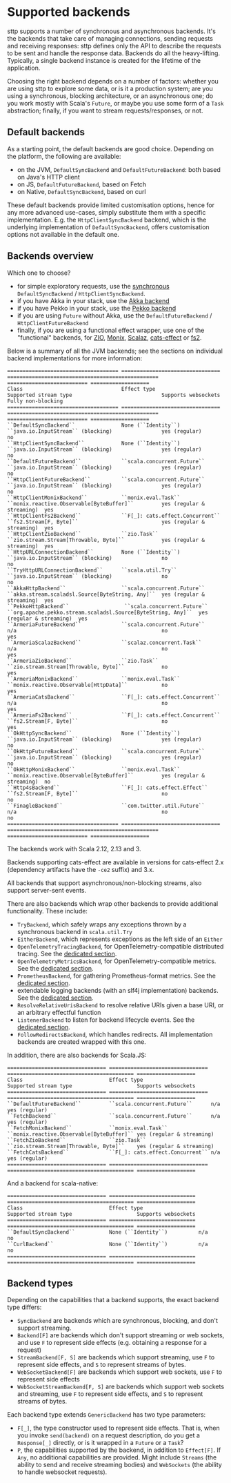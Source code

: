 # Supported backends

sttp supports a number of synchronous and asynchronous backends. It's the backends that take care of managing connections, sending requests and receiving responses: sttp defines only the API to describe the requests to be sent and handle the response data. Backends do all the heavy-lifting. Typically, a single backend instance is created for the lifetime of the application.

Choosing the right backend depends on a number of factors: whether you are using sttp to explore some data, or is it a production system; are you using a synchronous, blocking architecture, or an asynchronous one; do you work mostly with Scala's `Future`, or maybe you use some form of a `Task` abstraction; finally, if you want to stream requests/responses, or not.

## Default backends

As a starting point, the default backends are good choice. Depending on the platform, the following are available:

* on the JVM, `DefaultSyncBackend` and `DefaultFutureBackend`: both based on Java's HTTP client
* on JS, `DefaultFutureBackend`, based on Fetch
* on Native, `DefaultSyncBackend`, based on curl

These default backends provide limited customisation options, hence for any more advanced use-cases, simply substitute them with a specific implementation. E.g. the `HttpClientSyncBackend` backend, which is the underlying implementation of `DefaultSyncBackend`, offers customisation options not available in the default one.

## Backends overview

Which one to choose?

* for simple exploratory requests, use the [synchronous](synchronous.md) `DefaultSyncBackend` / `HttpClientSyncBackend`.
* if you have Akka in your stack, use the [Akka backend](akka.md)
* if you have Pekko in your stack, use the [Pekko backend](pekko.md)
* if you are using `Future` without Akka, use the `DefaultFutureBackend` / `HttpClientFutureBackend`
* finally, if you are using a functional effect wrapper, use one of the "functional" backends, for [ZIO](zio.md), [Monix](monix.md), [Scalaz](scalaz.md), [cats-effect](catseffect.md) or [fs2](fs2.md).

Below is a summary of all the JVM backends; see the sections on individual backend implementations for more information:

```eval_rst
==================================== ================================ ================================================= ========================== ===================
Class                                Effect type                      Supported stream type                             Supports websockets        Fully non-blocking
==================================== ================================ ================================================= ========================== ===================
``DefaultSyncBackend``               None (``Identity``)              ``java.io.InputStream`` (blocking)                yes (regular)              no
``HttpClientSyncBackend``            None (``Identity``)              ``java.io.InputStream`` (blocking)                yes (regular)              no
``DefaultFutureBackend``             ``scala.concurrent.Future``      ``java.io.InputStream`` (blocking)                yes (regular)              no
``HttpClientFutureBackend``          ``scala.concurrent.Future``      ``java.io.InputStream`` (blocking)                yes (regular)              no
``HttpClientMonixBackend``           ``monix.eval.Task``              ``monix.reactive.Observable[ByteBuffer]``         yes (regular & streaming)  yes
``HttpClientFs2Backend``             ``F[_]: cats.effect.Concurrent`` ``fs2.Stream[F, Byte]``                           yes (regular & streaming)  yes
``HttpClientZioBackend``             ``zio.Task``                     ``zio.stream.Stream[Throwable, Byte]``            yes (regular & streaming)  yes
``HttpURLConnectionBackend``         None (``Identity``)              ``java.io.InputStream`` (blocking)                no                         no
``TryHttpURLConnectionBackend``      ``scala.util.Try``               ``java.io.InputStream`` (blocking)                no                         no
``AkkaHttpBackend``                  ``scala.concurrent.Future``      ``akka.stream.scaladsl.Source[ByteString, Any]``  yes (regular & streaming)  yes
``PekkoHttpBackend``                  ``scala.concurrent.Future``     ``org.apache.pekko.stream.scaladsl.Source[ByteString, Any]``  yes (regular & streaming)  yes
``ArmeriaFutureBackend``             ``scala.concurrent.Future``      n/a                                               no                         yes
``ArmeriaScalazBackend``             ``scalaz.concurrent.Task``       n/a                                               no                         yes
``ArmeriaZioBackend``                ``zio.Task``                     ``zio.stream.Stream[Throwable, Byte]``            no                         yes
``ArmeriaMonixBackend``              ``monix.eval.Task``              ``monix.reactive.Observable[HttpData]``           no                         yes
``ArmeriaCatsBackend``               ``F[_]: cats.effect.Concurrent`` n/a                                               no                         yes
``ArmeriaFs2Backend``                ``F[_]: cats.effect.Concurrent`` ``fs2.Stream[F, Byte]``                           no                         yes
``OkHttpSyncBackend``                None (``Identity``)              ``java.io.InputStream`` (blocking)                yes (regular)              no
``OkHttpFutureBackend``              ``scala.concurrent.Future``      ``java.io.InputStream`` (blocking)                yes (regular)              no
``OkHttpMonixBackend``               ``monix.eval.Task``              ``monix.reactive.Observable[ByteBuffer]``         yes (regular & streaming)  no
``Http4sBackend``                    ``F[_]: cats.effect.Effect``     ``fs2.Stream[F, Byte]``                           no                         no
``FinagleBackend``                   ``com.twitter.util.Future``      n/a                                               no                         no
==================================== ================================ ================================================= ========================== ===================
```

The backends work with Scala 2.12, 2.13 and 3.

Backends supporting cats-effect are available in versions for cats-effect 2.x (dependency artifacts have the `-ce2` suffix) and 3.x.

All backends that support asynchronous/non-blocking streams, also support server-sent events.

There are also backends which wrap other backends to provide additional functionality. These include:

* `TryBackend`, which safely wraps any exceptions thrown by a synchronous backend in `scala.util.Try`
* `EitherBackend`, which represents exceptions as the left side of an `Either`
* `OpenTelemetryTracingBackend`, for OpenTelemetry-compatible distributed tracing. See the [dedicated section](wrappers/opentelemetry.md).
* `OpenTelemetryMetricsBackend`, for OpenTelemetry-compatible metrics. See the [dedicated section](wrappers/opentelemetry.md).
* `PrometheusBackend`, for gathering Prometheus-format metrics. See the [dedicated section](wrappers/prometheus.md).
* extendable logging backends (with an slf4j implementation) backends. See the [dedicated section](wrappers/logging.md).
* `ResolveRelativeUrisBackend` to resolve relative URIs given a base URI, or an arbitrary effectful function
* `ListenerBackend` to listen for backend lifecycle events. See the [dedicated section](wrappers/custom.md).
* `FollowRedirectsBackend`, which handles redirects. All implementation backends are created wrapped with this one.

In addition, there are also backends for Scala.JS:

```eval_rst
================================ ================================ ========================================= ===================
Class                            Effect type                      Supported stream type                     Supports websockets
================================ ================================ ========================================= ===================
``DefaultFutureBackend``         ``scala.concurrent.Future``      n/a                                       yes (regular)
``FetchBackend``                 ``scala.concurrent.Future``      n/a                                       yes (regular)
``FetchMonixBackend``            ``monix.eval.Task``              ``monix.reactive.Observable[ByteBuffer]`` yes (regular & streaming)
``FetchZioBackend``              ``zio.Task``                     ``zio.stream.Stream[Throwable, Byte]``    yes (regular & streaming)
``FetchCatsBackend``             ``F[_]: cats.effect.Concurrent`` n/a                                       yes (regular)
================================ ================================ ========================================= ===================
```

And a backend for scala-native:

```eval_rst
================================ ============================ ========================================= ===================
Class                            Effect type                  Supported stream type                     Supports websockets
================================ ============================ ========================================= ===================
``DefaultSyncBackend``           None (``Identity``)          n/a                                       no
``CurlBackend``                  None (``Identity``)          n/a                                       no
================================ ============================ ========================================= ===================
```

## Backend types

Depending on the capabilities that a backend supports, the exact backend type differs:

* `SyncBackend` are backends which are synchronous, blocking, and don't support streaming.
* `Backend[F]` are backends which don't support streaming or web sockets, and use `F` to represent side effects (e.g. obtaining a response for a request)
* `StreamBackend[F, S]` are backends which support streaming, use `F` to represent side effects, and `S` to represent streams of bytes.
* `WebSocketBackend[F]` are backends which support web sockets, use `F` to represent side effects
* `WebSocketStreamBackend[F, S]` are backends which support web sockets and streaming, use `F` to represent side effects, and `S` to represent streams of bytes.

Each backend type extends `GenericBackend` has two type parameters:

* `F[_]`, the type constructor used to represent side effects. That is, when you invoke `send(backend)` on a request description, do you get a `Response[_]` directly, or is it wrapped in a `Future` or a `Task`?
* `P`, the capabilities supported by the backend, in addition to `Effect[F]`. If `Any`, no additional capabilities are provided. Might include `Streams` (the ability to send and receive streaming bodies) and `WebSockets` (the ability to handle websocket requests).
